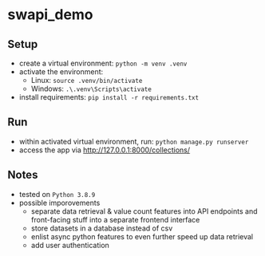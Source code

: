 # swapi_demo

## Setup

- create a virtual environment: `python -m venv .venv`
- activate the environment:
  - Linux: `source .venv/bin/activate`
  - Windows: `.\.venv\Scripts\activate`
- install requirements: `pip install -r requirements.txt`


## Run

- within activated virtual environment, run: `python manage.py runserver`
- access the app via http://127.0.0.1:8000/collections/


## Notes

- tested on `Python 3.8.9`
- possible imporovements
  - separate data retrieval & value count features into API endpoints and front-facing stuff into a separate frontend interface
  - store datasets in a database instead of csv
  - enlist async python features to even further speed up data retrieval
  - add user authentication

